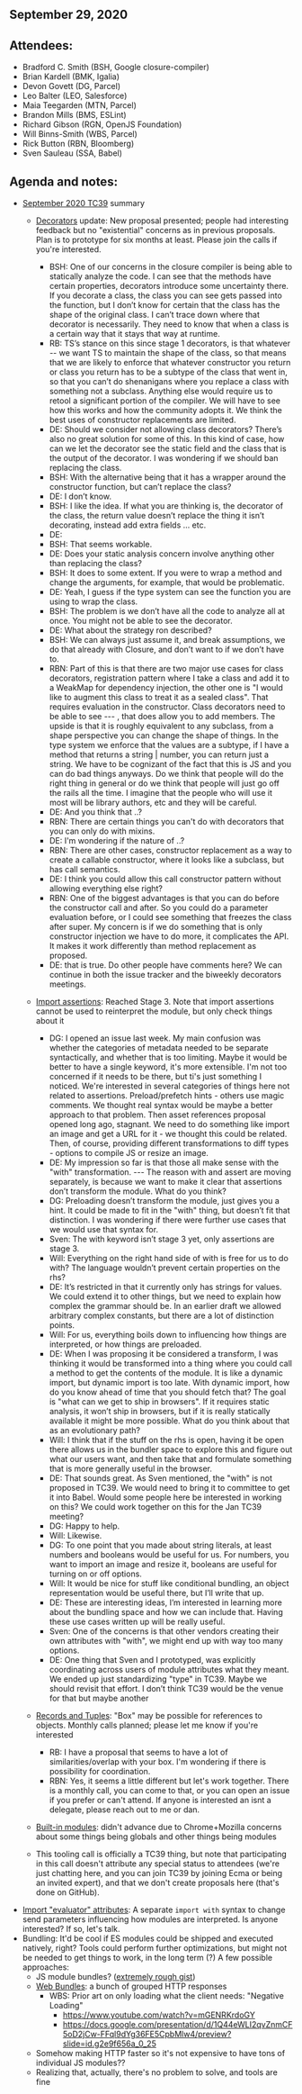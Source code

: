 ## September 29, 2020

## Attendees:

* Bradford C. Smith (BSH, Google closure-compiler)
* Brian Kardell (BMK, Igalia)
* Devon Govett (DG, Parcel)
* Leo Balter (LEO, Salesforce)
* Maia Teegarden (MTN, Parcel)
* Brandon Mills (BMS, ESLint)
* Richard Gibson (RGN, OpenJS Foundation)
* Will Binns-Smith (WBS, Parcel)
* Rick Button (RBN, Bloomberg)
* Sven Sauleau (SSA, Babel)

## Agenda and notes:

* [September 2020 TC39](https://github.com/tc39/agendas/blob/master/2020/09.md) summary
    * [Decorators](https://github.com/tc39/proposal-decorators) update: New proposal presented; people had interesting feedback but no "existential" concerns as in previous proposals. Plan is to prototype for six months at least. Please join the calls if you're interested.
        * BSH: One of our concerns in the closure compiler is being able to statically analyze the code. I can see that the methods have certain properties, decorators introduce some uncertainty there. If you decorate a class, the class you can see gets passed into the function, but I don’t know for certain that the class has the shape of the original class. I can’t trace down where that decorator is necessarily. They need to know that when a class is a certain way that it stays that way at runtime.
        * RB: TS’s stance on this since stage 1 decorators, is that whatever -- we want TS to maintain the shape of the class, so that means that we are likely to enforce that whatever constructor you return or class you return has to be a subtype of the class that went in, so that you can’t do shenanigans where you replace a class with something not a subclass. Anything else would require us to retool a significant portion of the compiler. We will have to see how this works and how the community adopts it. We think the best uses of constructor replacements are limited.
        * DE: Should we consider not allowing class decorators? There’s also no great solution for some of this. In this kind of case, how can we let the decorator see the static field and the class that is the output of the decorator. I was wondering if we should ban replacing the class.
        * BSH: With the alternative being that it has a wrapper around the constructor function, but can’t replace the class?
        * DE: I don’t know.
        * BSH: I like the idea. If what you are thinking is, the decorator of the class, the return value doesn’t replace the thing it isn’t decorating, instead add extra fields … etc.
        * DE: 
        * BSH: That seems workable.
        * DE: Does your static analysis concern involve anything other than replacing the class? 
        * BSH: It does to some extent. If you were to wrap a method and change the arguments, for example, that would be problematic.  
        * DE: Yeah, I guess if the type system can see the function you are using to wrap the class. 
        * BSH: The problem is we don’t have all the code to analyze all at once. You might not be able to see the decorator.
        *  DE: What about the strategy ron described?
        * BSH: We can always just assume it, and break assumptions, we do that already with Closure, and don’t want to if we don’t have to. 
        * RBN: Part of this is that there are two major use cases for class decorators, registration pattern where I take a class and add it to a WeakMap for dependency injection, the other one is "I would like to augment this class to treat it as a sealed class". That requires evaluation in the constructor. Class decorators need to be able to see --- , that does allow you to add members. The upside is that it is roughly equivalent to any subclass, from a shape perspective you can change the shape of things. In the type system we enforce that the values are a subtype, if I have a method that returns a string | number, you can return just a string. We have to be cognizant of the fact that this is JS and you can do bad things anyways.  Do we think that people will do the right thing in general or do we think that people will just go off the rails all the time.  I imagine that the people who will use it most will be library authors, etc and they will be careful.
        * DE: And you think that ..?
        * RBN: There are certain things you can't do with decorators that you can only do with mixins. 
        * DE: I'm wondering if the nature of ..?
        * RBN: There are other cases, constructor replacement as a way to create a callable constructor, where it looks like a subclass, but has call semantics.
        * DE: I think you could allow this call constructor pattern without allowing everything else right?
        * RBN: One of the biggest advantages is that you can do before the constructor call and after. So you could do a parameter evaluation before, or I could see something that freezes the class after super.  My concern is if we do something that is only constructor injection we have to do more, it complicates the API.  It makes it work differently than method replacement as proposed.
        * DE: that is true. Do other people have comments here? We can continue in both the issue tracker and the biweekly decorators meetings.
    * [Import assertions](https://github.com/tc39/proposal-import-assertions): Reached Stage 3. Note that import assertions cannot be used to reinterpret the module, but only check things about it
        *  DG: I opened an issue last week. My main confusion was whether the categories of metadata needed to be separate syntactically, and whether that is too limiting. Maybe it would be better to have a single keyword, it's more extensible. I'm not too concerned if it needs to be there, but ti's just something I noticed. We're interested in several categories of things here not related to assertions.  Preload/prefetch hints - others use magic comments.  We thought real syntax would be maybe a better approach to that problem.  Then asset references proposal opened long ago, stagnant. We need to do something like import an image and get a URL for it - we thought this could be related. Then, of course, providing different transformations to diff types - options to compile JS or resize an image.
        * DE: My impression so far is that those all make sense with the "with" transformation. --- The reason with and assert are moving separately, is because we want to make it clear that assertions don’t transform the module. What do you think?
        *  DG: Preloading doesn’t transform the module, just gives you a hint. It could be made to fit in the "with" thing, but doesn’t fit that distinction. I was wondering if there were further use cases that we would use that syntax for.
        * Sven: The with keyword isn’t stage 3 yet, only assertions are stage 3.
        * Will: Everything on the right hand side of with is free for us to do with? The language wouldn’t prevent certain properties on the rhs?
        * DE: It’s restricted in that it currently only has strings for values. We could extend it to other things, but we need to explain how complex the grammar should be. In an earlier draft we allowed arbitrary complex constants, but there are a lot of distinction points.
        * Will: For us, everything boils down to influencing how things are interpreted, or how things are preloaded.
        * DE: When I was proposing it be considered a transform, I was thinking it would be transformed into a thing where you could call a method to get the contents of the module. It is like a dynamic import, but dynamic import is too late. With dynamic import, how do you know ahead of time that you should fetch that? The goal is "what can we get to ship in browsers". If it requires static analysis, it won’t ship in browsers, but if it is really statically available it might be more possible. What do you think about that as an evolutionary path?
        * Will: I think that if the stuff on the rhs is open, having it be open there allows us in the bundler space to explore this and figure out what our users want, and then take that and formulate something that is more generally useful in the browser.
        * DE: That sounds great. As  Sven mentioned, the "with" is not proposed in TC39. We would need to bring it to committee to get it into Babel. Would some people here be interested in working on this? We could work together on this for the Jan TC39 meeting?
        * DG: Happy to help.
        * Will: Likewise.
        * DG: To one point that you made about string literals, at least numbers and booleans would be useful for us. For numbers, you want to import an image and resize it, booleans are useful for turning on or off options.
        * Will: It would be nice for stuff like conditional bundling, an object representation would be useful there, but I’ll write that up.
        * DE: These are interesting ideas, I’m interested in learning more about the bundling space and how we can include that. Having these use cases written up will be really useful. 
        * Sven: One of the concerns is that other vendors creating their own attributes with "with", we might end up with way too many options. 
        * DE: One thing that Sven and I prototyped, was explicitly coordinating across users of module attributes what they meant. We ended up just standardizing "type" in TC39. Maybe we should revisit that effort. I don’t think TC39 would be the venue for that but maybe another 

    * [Records and Tuples](https://github.com/tc39/proposal-record-tuple): "Box" may be possible for references to objects. Monthly calls planned; please let me know if you're interested
        * RB: I have a proposal that seems to have a lot of similarities/overlap with your box.  I'm wondering if there is possibility for coordination.
        * RBN: Yes, it seems a little different but let's work together.  There is a monthly call, you can come to that, or you can open an issue if you prefer or can't attend.  If anyone is interested an isnt a delegate, please reach out to me or dan. 

    * [Built-in modules](https://github.com/tc39/proposal-built-in-modules/): didn't advance due to Chrome+Mozilla concerns about some things being globals and other things being modules
    * This tooling call is officially a TC39 thing, but note that participating in this call doesn't attribute any special status to attendees (we're just chatting here, and you can join TC39 by joining Ecma or being an invited expert), and that we don't create proposals here (that's done on GitHub).
* [Import "evaluator" attributes](https://github.com/tc39/proposal-import-assertions#follow-up-proposal-evaluator-attributes): A separate `import with` syntax to change send parameters influencing how modules are interpreted. Is anyone interested? If so, let's talk.
* Bundling: It'd be cool if ES modules could be shipped and executed natively, right? Tools could perform further optimizations, but might not be needed to get things to work, in the long term (?) A few possible approaches:
    * JS module bundles? ([extremely rough gist](https://gist.github.com/littledan/c54efa928b7e6ce7e69190f73673e2a0))
    * [Web Bundles](https://docs.google.com/presentation/d/1yEwfXIYuuMJbT6qst6cBFGaTaEANjtrSA_hL69xTk7M/edit): a bunch of grouped HTTP responses
        * WBS: Prior art on only loading what the client needs: "Negative Loading"
            * https://www.youtube.com/watch?v=mGENRKrdoGY
            * https://docs.google.com/presentation/d/1Q44eWLI2qvZnmCF5oD2jCw-FFql9dYg36FE5CpbMlw4/preview?slide=id.g2e9f656a_0_25
    * Somehow making HTTP faster so it's not expensive to have tons of individual JS modules??
    * Realizing that, actually, there's no problem to solve, and tools are fine
